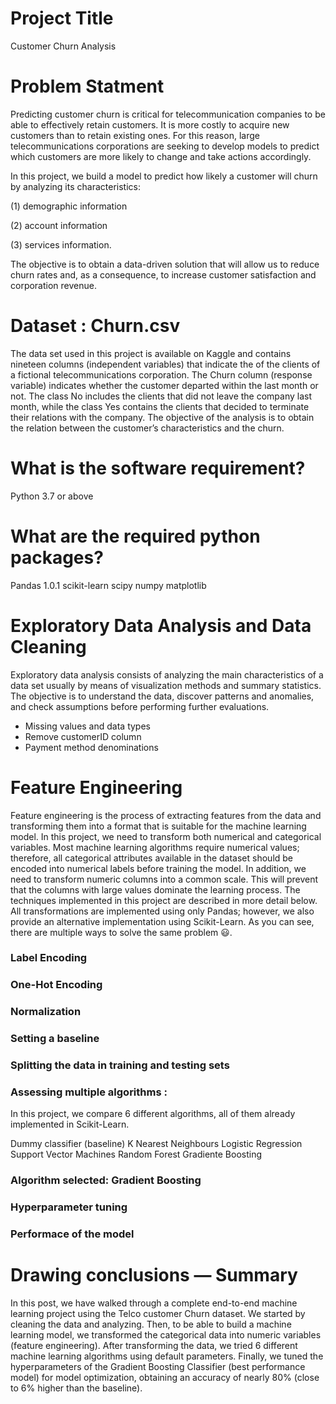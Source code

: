 # Project Title
Customer Churn Analysis
# Problem Statment 
Predicting customer churn is critical for telecommunication companies to be able to effectively retain customers. It is more costly to acquire new customers than to retain existing ones. For this reason, large telecommunications corporations are seeking to develop models to predict which customers are more likely to change and take actions accordingly.

In this project, we build a model to predict how likely a customer will churn by analyzing its characteristics:

(1) demographic information

(2) account information

(3) services information.

The objective is to obtain a data-driven solution that will allow us to reduce churn rates and, as a consequence, to increase customer satisfaction and corporation revenue.

# Dataset : Churn.csv
The data set used in this project is available on Kaggle and contains nineteen columns (independent variables) that indicate the of the clients of a fictional telecommunications corporation. The Churn column (response variable) indicates whether the customer departed within the last month or not. The class No includes the clients that did not leave the company last month, while the class Yes contains the clients that decided to terminate their relations with the company. The objective of the analysis is to obtain the relation between the customer’s characteristics and the churn.

# What is the software requirement?
Python 3.7 or above

# What are the required python packages?
Pandas 1.0.1
scikit-learn
scipy
numpy
matplotlib

# Exploratory Data Analysis and Data Cleaning
Exploratory data analysis consists of analyzing the main characteristics of a data set usually by means of visualization methods and summary statistics. The objective is to understand the data, discover patterns and anomalies, and check assumptions before performing further evaluations.
- Missing values and data types
- Remove customerID column
- Payment method denominations

# Feature Engineering
Feature engineering is the process of extracting features from the data and transforming them into a format that is suitable for the machine learning model. In this project, we need to transform both numerical and categorical variables. Most machine learning algorithms require numerical values; therefore, all categorical attributes available in the dataset should be encoded into numerical labels before training the model. In addition, we need to transform numeric columns into a common scale. This will prevent that the columns with large values dominate the learning process. The techniques implemented in this project are described in more detail below. All transformations are implemented using only Pandas; however, we also provide an alternative implementation using Scikit-Learn. As you can see, there are multiple ways to solve the same problem 😃.
### Label Encoding
### One-Hot Encoding
### Normalization
### Setting a baseline
### Splitting the data in training and testing sets
### Assessing multiple algorithms : 
In this project, we compare 6 different algorithms, all of them already implemented in Scikit-Learn.

Dummy classifier (baseline) K Nearest Neighbours Logistic Regression Support Vector Machines Random Forest Gradiente Boosting
### Algorithm selected: Gradient Boosting
### Hyperparameter tuning
### Performace of the model

# Drawing conclusions — Summary
In this post, we have walked through a complete end-to-end machine learning project using the Telco customer Churn dataset. We started by cleaning the data and analyzing. Then, to be able to build a machine learning model, we transformed the categorical data into numeric variables (feature engineering). After transforming the data, we tried 6 different machine learning algorithms using default parameters. Finally, we tuned the hyperparameters of the Gradient Boosting Classifier (best performance model) for model optimization, obtaining an accuracy of nearly 80% (close to 6% higher than the baseline).

